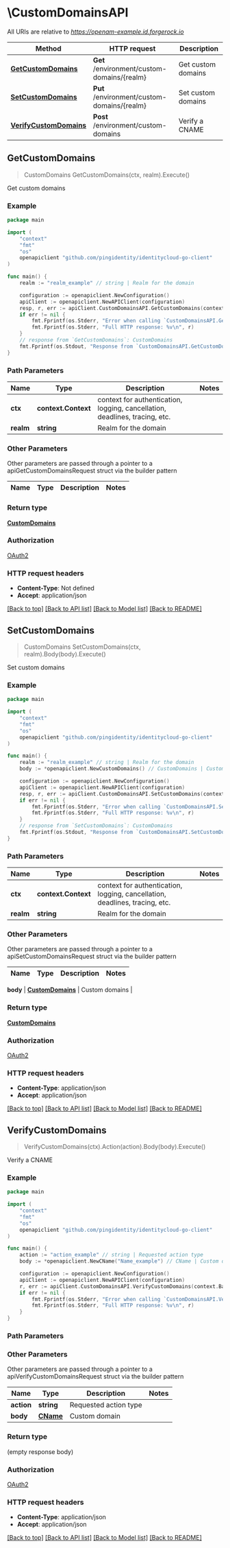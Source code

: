 # \CustomDomainsAPI

All URIs are relative to *https://openam-example.id.forgerock.io*

Method | HTTP request | Description
------------- | ------------- | -------------
[**GetCustomDomains**](CustomDomainsAPI.md#GetCustomDomains) | **Get** /environment/custom-domains/{realm} | Get custom domains
[**SetCustomDomains**](CustomDomainsAPI.md#SetCustomDomains) | **Put** /environment/custom-domains/{realm} | Set custom domains
[**VerifyCustomDomains**](CustomDomainsAPI.md#VerifyCustomDomains) | **Post** /environment/custom-domains | Verify a CNAME



## GetCustomDomains

> CustomDomains GetCustomDomains(ctx, realm).Execute()

Get custom domains



### Example

```go
package main

import (
    "context"
    "fmt"
    "os"
    openapiclient "github.com/pingidentity/identitycloud-go-client"
)

func main() {
    realm := "realm_example" // string | Realm for the domain

    configuration := openapiclient.NewConfiguration()
    apiClient := openapiclient.NewAPIClient(configuration)
    resp, r, err := apiClient.CustomDomainsAPI.GetCustomDomains(context.Background(), realm).Execute()
    if err != nil {
        fmt.Fprintf(os.Stderr, "Error when calling `CustomDomainsAPI.GetCustomDomains``: %v\n", err)
        fmt.Fprintf(os.Stderr, "Full HTTP response: %v\n", r)
    }
    // response from `GetCustomDomains`: CustomDomains
    fmt.Fprintf(os.Stdout, "Response from `CustomDomainsAPI.GetCustomDomains`: %v\n", resp)
}
```

### Path Parameters


Name | Type | Description  | Notes
------------- | ------------- | ------------- | -------------
**ctx** | **context.Context** | context for authentication, logging, cancellation, deadlines, tracing, etc.
**realm** | **string** | Realm for the domain | 

### Other Parameters

Other parameters are passed through a pointer to a apiGetCustomDomainsRequest struct via the builder pattern


Name | Type | Description  | Notes
------------- | ------------- | ------------- | -------------


### Return type

[**CustomDomains**](CustomDomains.md)

### Authorization

[OAuth2](../README.md#OAuth2)

### HTTP request headers

- **Content-Type**: Not defined
- **Accept**: application/json

[[Back to top]](#) [[Back to API list]](../README.md#documentation-for-api-endpoints)
[[Back to Model list]](../README.md#documentation-for-models)
[[Back to README]](../README.md)


## SetCustomDomains

> CustomDomains SetCustomDomains(ctx, realm).Body(body).Execute()

Set custom domains



### Example

```go
package main

import (
    "context"
    "fmt"
    "os"
    openapiclient "github.com/pingidentity/identitycloud-go-client"
)

func main() {
    realm := "realm_example" // string | Realm for the domain
    body := *openapiclient.NewCustomDomains() // CustomDomains | Custom domains

    configuration := openapiclient.NewConfiguration()
    apiClient := openapiclient.NewAPIClient(configuration)
    resp, r, err := apiClient.CustomDomainsAPI.SetCustomDomains(context.Background(), realm).Body(body).Execute()
    if err != nil {
        fmt.Fprintf(os.Stderr, "Error when calling `CustomDomainsAPI.SetCustomDomains``: %v\n", err)
        fmt.Fprintf(os.Stderr, "Full HTTP response: %v\n", r)
    }
    // response from `SetCustomDomains`: CustomDomains
    fmt.Fprintf(os.Stdout, "Response from `CustomDomainsAPI.SetCustomDomains`: %v\n", resp)
}
```

### Path Parameters


Name | Type | Description  | Notes
------------- | ------------- | ------------- | -------------
**ctx** | **context.Context** | context for authentication, logging, cancellation, deadlines, tracing, etc.
**realm** | **string** | Realm for the domain | 

### Other Parameters

Other parameters are passed through a pointer to a apiSetCustomDomainsRequest struct via the builder pattern


Name | Type | Description  | Notes
------------- | ------------- | ------------- | -------------

 **body** | [**CustomDomains**](CustomDomains.md) | Custom domains | 

### Return type

[**CustomDomains**](CustomDomains.md)

### Authorization

[OAuth2](../README.md#OAuth2)

### HTTP request headers

- **Content-Type**: application/json
- **Accept**: application/json

[[Back to top]](#) [[Back to API list]](../README.md#documentation-for-api-endpoints)
[[Back to Model list]](../README.md#documentation-for-models)
[[Back to README]](../README.md)


## VerifyCustomDomains

> VerifyCustomDomains(ctx).Action(action).Body(body).Execute()

Verify a CNAME



### Example

```go
package main

import (
    "context"
    "fmt"
    "os"
    openapiclient "github.com/pingidentity/identitycloud-go-client"
)

func main() {
    action := "action_example" // string | Requested action type
    body := *openapiclient.NewCName("Name_example") // CName | Custom domain

    configuration := openapiclient.NewConfiguration()
    apiClient := openapiclient.NewAPIClient(configuration)
    r, err := apiClient.CustomDomainsAPI.VerifyCustomDomains(context.Background()).Action(action).Body(body).Execute()
    if err != nil {
        fmt.Fprintf(os.Stderr, "Error when calling `CustomDomainsAPI.VerifyCustomDomains``: %v\n", err)
        fmt.Fprintf(os.Stderr, "Full HTTP response: %v\n", r)
    }
}
```

### Path Parameters



### Other Parameters

Other parameters are passed through a pointer to a apiVerifyCustomDomainsRequest struct via the builder pattern


Name | Type | Description  | Notes
------------- | ------------- | ------------- | -------------
 **action** | **string** | Requested action type | 
 **body** | [**CName**](CName.md) | Custom domain | 

### Return type

 (empty response body)

### Authorization

[OAuth2](../README.md#OAuth2)

### HTTP request headers

- **Content-Type**: application/json
- **Accept**: application/json

[[Back to top]](#) [[Back to API list]](../README.md#documentation-for-api-endpoints)
[[Back to Model list]](../README.md#documentation-for-models)
[[Back to README]](../README.md)

